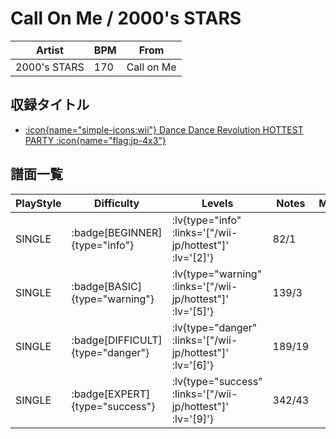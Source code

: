 # Call On Me / 2000's STARS

|Artist|BPM|From|
|------|---|----|
|2000's STARS|170|Call on Me|

## 収録タイトル

- [ :icon{name="simple-icons:wii"} Dance Dance Revolution HOTTEST PARTY :icon{name="flag:jp-4x3"} ](/wii-jp/hottest)

## 譜面一覧

|PlayStyle|Difficulty|Levels|Notes|Movie|
|---------|----------|------|-----|-----|
|SINGLE| :badge[BEGINNER]{type="info"} | :lv{type="info" :links='["/wii-jp/hottest"]' :lv='[2]'} |82/1||
|SINGLE| :badge[BASIC]{type="warning"} | :lv{type="warning" :links='["/wii-jp/hottest"]' :lv='[5]'} |139/3||
|SINGLE| :badge[DIFFICULT]{type="danger"} | :lv{type="danger" :links='["/wii-jp/hottest"]' :lv='[6]'} |189/19||
|SINGLE| :badge[EXPERT]{type="success"} | :lv{type="success" :links='["/wii-jp/hottest"]' :lv='[9]'} |342/43||
